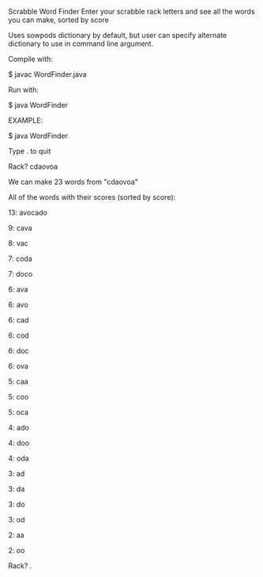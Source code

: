 Scrabble Word Finder
Enter your scrabble rack letters and see all the words you can make, sorted by score

Uses sowpods dictionary by default, but user can specify alternate dictionary to use in command line argument.

Compile with:

$ javac WordFinder.java

Run with:

$ java WordFinder

EXAMPLE:

$ java WordFinder

Type . to quit

Rack? cdaovoa

We can make 23 words from "cdaovoa"

All of the words with their scores (sorted by score):

13: avocado

9: cava

8: vac

7: coda

7: doco

6: ava

6: avo

6: cad

6: cod

6: doc

6: ova

5: caa

5: coo

5: oca

4: ado

4: doo

4: oda

3: ad

3: da

3: do

3: od

2: aa

2: oo

Rack? .
